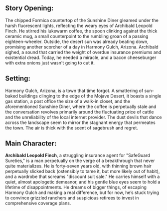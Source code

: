 ## Story Opening:

The chipped Formica countertop of the Sunshine Diner gleamed under the harsh fluorescent lights, reflecting the weary eyes of Archibald Leopold Finch. He stirred his lukewarm coffee, the spoon clinking against the thick ceramic mug, a small counterpoint to the rumbling groan of a passing eighteen-wheeler. Outside, the desert sun was already beating down, promising another scorcher of a day in Harmony Gulch, Arizona. Archibald sighed, a sound that carried the weight of overdue insurance premiums and existential dread. Today, he needed a miracle, and a bacon cheeseburger with extra onions just wasn't going to cut it.

## Setting:

Harmony Gulch, Arizona, is a town that time forgot. A smattering of sun-baked buildings clinging to the edge of the Mojave Desert, it boasts a single gas station, a post office the size of a walk-in closet, and the aforementioned Sunshine Diner, where the coffee is perpetually stale and the conversation revolves primarily around the fluctuating price of cattle and the unreliability of the local internet provider. The dust devils that dance across the landscape seem to mirror the stagnant energy that permeates the town. The air is thick with the scent of sagebrush and regret.

## Main Character:

**Archibald Leopold Finch**, a struggling insurance agent for "SafeGuard Sureties," is a man perpetually on the verge of a breakthrough that never quite materializes. He is forty-seven years old, with thinning brown hair perpetually slicked back (ostensibly to tame it, but more likely out of habit), and a wardrobe that screams "discount suit sale." He carries himself with a quiet, almost apologetic demeanor, and his gentle blue eyes seem to hold a lifetime of disappointments. He dreams of bigger things, of escaping Harmony Gulch and making a real difference, but for now, he’s stuck trying to convince grizzled ranchers and suspicious retirees to invest in comprehensive coverage plans.
